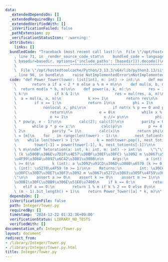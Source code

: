 ```yaml
---
data:
  _extendedDependsOn: []
  _extendedRequiredBy: []
  _extendedVerifiedWith: []
  _isVerificationFailed: false
  _pathExtension: py
  _verificationStatusIcon: ':warning:'
  attributes:
    links: []
  bundledCode: "Traceback (most recent call last):\n  File \"/opt/hostedtoolcache/Python/3.13.3/x64/lib/python3.13/site-packages/onlinejudge_verify/documentation/build.py\"\
    , line 71, in _render_source_code_stat\n    bundled_code = language.bundle(stat.path,\
    \ basedir=basedir, options={'include_paths': [basedir]}).decode()\n          \
    \         ~~~~~~~~~~~~~~~^^^^^^^^^^^^^^^^^^^^^^^^^^^^^^^^^^^^^^^^^^^^^^^^^^^^^^^^^^^^^^^^^^\n\
    \  File \"/opt/hostedtoolcache/Python/3.13.3/x64/lib/python3.13/site-packages/onlinejudge_verify/languages/python.py\"\
    , line 96, in bundle\n    raise NotImplementedError\nNotImplementedError\n"
  code: "def Power_Tower(tower: list[int], m: int) -> int:\n    def mod(a, m):\n \
    \       return a if a < 2 * m else a % m + m\n\n    def mul(a, b, m):\n      \
    \  return mod(a * b, m)\n\n    def power(a, k, m):\n        res = 1\n        while\
    \ k:\n            if k & 1:\n                res = mul(res, a, m)\n          \
    \  a = mul(a, a, m)\n            k >>= 1\n        return res\n\n    def totient(x):\n\
    \        if x == 1:\n            return 1\n\n        phi = 1\n        def calc(p):\n\
    \            nonlocal x, phi\n\n            if not(x % p == 0 and p != 1):\n \
    \               return\n\n            e = 0\n            while x % p == 0:\n \
    \               e += 1\n                x //= p\n\n            phi *= (p - 1)\
    \ * pow(p, e - 1)\n\n        calc(2); calc(3)\n\n        parity = 0; p = 5\n \
    \       while p * p <= x:\n            calc(p)\n            p += 4 if parity else\
    \ 2\n            parity ^= 1\n        calc(x)\n        return phi\n\n    nest_totients\
    \ = [m]\n    for _ in range(len(tower) - 1):\n        nest_totients.append(totient(nest_totients[-1]))\n\
    \n    while len(tower) > 1:\n        k = mod(tower.pop(), nest_totients.pop())\n\
    \        tower[-1] = power(tower[-1], k, nest_totients[-1])\n\n    return tower[0]\
    \ % m\n\ndef Tetoration(a: int, k: int, m: int) -> int:\n    \"\"\" a^(a^(a^(...^a)))\
    \ (k \u500B\u306E\u7D2F\u4E57\u30BF\u30EF\u30FC) \u3092 m \u3067\u5272\u3063\u305F\
    \u4F59\u308A\u3092\u6C42\u3081\u308B\n\n    Args:\n        a (int): \u5E95 (a\
    \ >= 0)\n        k (int): a \u3092\u91CD\u306D\u308B\u6570 (k >= 0)\n        m\
    \ (int): \u5270\u4F59 (m >= 1)\n\n    Returns:\n        int: \u30C6\u30C8\u30EC\
    \u30FC\u30B7\u30E7\u30F3\u3092 m \u3067\u5272\u3063\u305F\u4F59\u308A\n    \"\"\
    \"\n\n    assert a >= 0\n    assert k >= 0\n    assert m >= 1\n\n    # \u4F8B\u5916\
    \u30B1\u30FC\u30B9\u306E\u51E6\u7406\n    if k == 0:\n        return 1 % m\n \
    \   elif a == 0:\n        return 1 % m if k % 2 == 0 else 0\n\n    k = min(k,\
    \ (m - 1).bit_length() + 1)\n    return Power_Tower([a] * k, m)\n"
  dependsOn: []
  isVerificationFile: false
  path: Integer/Tower.py
  requiredBy: []
  timestamp: '2024-12-22 01:32:36+09:00'
  verificationStatus: LIBRARY_NO_TESTS
  verifiedWith: []
documentation_of: Integer/Tower.py
layout: document
redirect_from:
- /library/Integer/Tower.py
- /library/Integer/Tower.py.html
title: Integer/Tower.py
---
```

